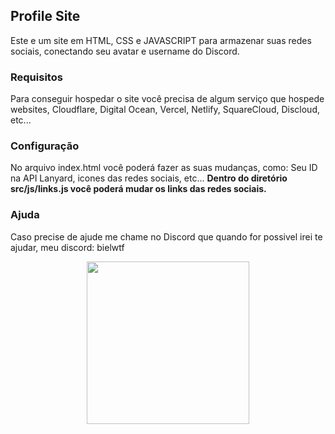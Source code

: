 ## Profile Site

Este e um site em HTML, CSS e JAVASCRIPT para armazenar suas redes sociais, conectando seu avatar e username do Discord.

### Requisitos

Para conseguir hospedar o site você precisa de algum serviço que hospede websites, Cloudflare, Digital Ocean, Vercel, Netlify, SquareCloud, Discloud, etc...

### Configuração

No arquivo index.html você poderá fazer as suas mudanças, como: Seu ID na API Lanyard, icones das redes sociais, etc...
**Dentro do diretório src/js/links.js você poderá mudar os links das redes sociais.** 

### Ajuda

Caso precise de ajude me chame no Discord que quando for possivel irei te ajudar, meu discord: bielwtf  

<p align="center">
   <img src="https://64.media.tumblr.com/9ec7537198ca06a6defd9659c5017a2f/b17ff0c6bb7fc1b6-4f/s1280x1920/8f4b116e79552bb93e8457a2272d5b71371bd2e7.gifv", width="260"/>
  <br>
 <div style="display: inline_block"><br>
